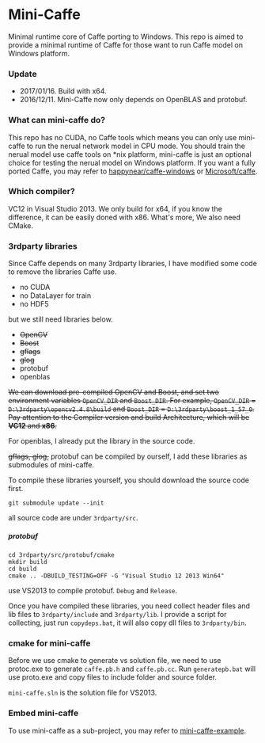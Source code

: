 Mini-Caffe
==========

Minimal runtime core of Caffe porting to Windows. This repo is aimed to provide a minimal runtime of Caffe for those want to run Caffe model on Windows platform.

### Update

- 2017/01/16. Build with x64.
- 2016/12/11. Mini-Caffe now only depends on OpenBLAS and protobuf.

### What can mini-caffe do?

This repo has no CUDA, no Caffe tools which means you can only use mini-caffe to run the nerual network model in CPU mode. You should train the nerual model use caffe tools on *nix platform, mini-caffe is just an optional choice for testing the nerual model on Windows platform. If you want a fully ported Caffe, you may refer to [happynear/caffe-windows](https://github.com/happynear/caffe-windows) or [Microsoft/caffe](https://github.com/Microsoft/caffe).

### Which compiler?

VC12 in Visual Studio 2013. We only build for x64, if you know the difference, it can be easily doned with x86. What's more, We also need CMake.

### 3rdparty libraries

Since Caffe depends on many 3rdparty libraries, I have modified some code to remove the libraries Caffe use.

- no CUDA
- no DataLayer for train
- no HDF5

but we still need libraries below.

- ~~OpenCV~~
- ~~Boost~~
- ~~gflags~~
- ~~glog~~
- protobuf
- openblas

~~We can download pre-compiled OpenCV and Boost, and set two environment variables `OpenCV_DIR` and `Boost_DIR`. For example, `OpenCV_DIR` = `D:\3rdparty\opencv2.4.8\build` and `Boost_DIR` = `D:\3rdparty\boost_1_57_0`. Pay attention to the Compiler version and build Architecture, which will be **VC12** and **x86**.~~

For openblas, I already put the library in the source code.

~~gflags, glog,~~ protobuf can be compiled by ourself, I add these libraries as submodules of mini-caffe.

To compile these libraries yourself, you should download the source code first.

```
git submodule update --init
```

all source code are under `3rdparty/src`.

##### protobuf

```
cd 3rdparty/src/protobuf/cmake
mkdir build
cd build
cmake .. -DBUILD_TESTING=OFF -G "Visual Studio 12 2013 Win64"
```

use VS2013 to compile protobuf. `Debug` and `Release`.

Once you have compiled these libraries, you need collect header files and lib files to `3rdparty/include` and `3rdparty/lib`. I provide a script for collecting, just run `copydeps.bat`, it will also copy dll files to `3rdparty/bin`.

### cmake for mini-caffe

Before we use cmake to generate vs solution file, we need to use protoc.exe to generate `caffe.pb.h` and `caffe.pb.cc`. Run `generatepb.bat` will use proto.exe and copy files to include folder and source folder.

`mini-caffe.sln` is the solution file for VS2013.

### Embed mini-caffe

To use mini-caffe as a sub-project, you may refer to [mini-caffe-example](https://github.com/luoyetx/mini-caffe-example).
